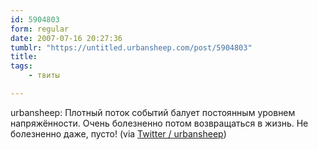 ```yaml
---
id: 5904803
form: regular
date: 2007-07-16 20:27:36
tumblr: "https://untitled.urbansheep.com/post/5904803"
title:
tags:
    - твиты

---
```


<p>urbansheep: Плотный поток событий балует постоянным уровнем напряжённости. Очень болезненно потом возвращаться в жизнь. Не болезненно даже, пусто! (via <a href="http://twitter.com/urbansheep/statuses/152656472">Twitter / urbansheep</a>)</p>

